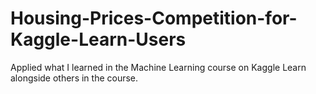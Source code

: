 # Housing-Prices-Competition-for-Kaggle-Learn-Users
Applied what I learned in the Machine Learning course on Kaggle Learn alongside others in the course.
